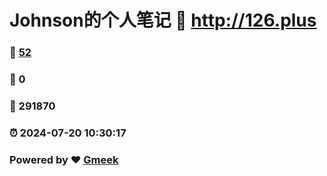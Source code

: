 # Johnson的个人笔记 :link: http://126.plus 
### :page_facing_up: [52](http://126.plus/tag.html) 
### :speech_balloon: 0 
### :hibiscus: 291870 
### :alarm_clock: 2024-07-20 10:30:17 
### Powered by :heart: [Gmeek](https://github.com/Meekdai/Gmeek)
